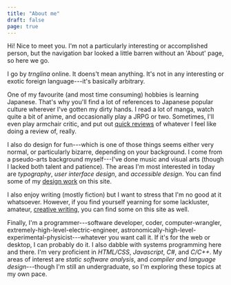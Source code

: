 ```yaml
---
title: "About me"
draft: false
page: true
---
```


Hi! Nice to meet you. I'm not a particularly interesting or accomplished person, but the navigation bar looked a little barren without an 'About' page, so here we go.

I go by _trnglina_ online. It doens't mean anything. It's not in any interesting or exotic foreign language---it's basically arbitrary.

One of my favourite (and most time consuming) hobbies is learning Japanese. That's why you'll find a lot of references to Japanese popular culture wherever I've gotten my dirty hands. I read a lot of manga, watch quite a bit of anime, and occasionally play a JRPG or two. Sometimes, I'll even play armchair critic, and put out [quick reviews](/tags/quick-review/) of whatever I feel like doing a review of, really.

I also do design for fun---which is one of those things seems either very normal, or particularly bizarre, depending on your background. I come from a pseudo-arts background myself---I've done music and visual arts (though I lacked both talent and patience). The areas I'm most interested in today are _typography_, _user interface design_, and _accessible design_. You can find some of my [design work](/tags/design) on this site.

I also enjoy writing (mostly fiction) but I want to stress that I'm no good at it whatsoever. However, if you find yourself yearning for some lackluster, amateur, [creative writing](/tags/writing), you can find some on this site as well.

Finally, I'm a programmer---software developer, coder, computer-wrangler, extremely-high-level-electric-engineer, astronomically-high-level-experimental-physicist---whatever you want call it. If it's for the web or desktop, I can probably do it. I also dabble with systems programming here and there. I'm very proficient in _HTML/CSS_, _Javascript_, _C#_, and _C/C++_. My areas of interest are _static software analysis_, and _compiler and language design_---though I'm still an undergraduate, so I'm exploring these topics at my own pace.
